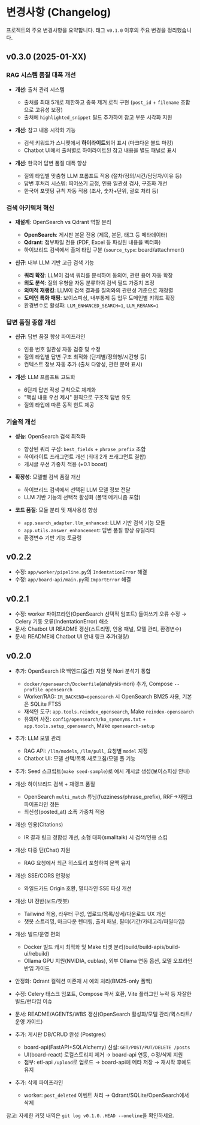# 변경사항 (Changelog)

프로젝트의 주요 변경사항을 요약합니다. 태그 `v0.1.0` 이후의 주요 변경을 정리했습니다.

## v0.3.0 (2025-01-XX)

### RAG 시스템 품질 대폭 개선

- **개선**: 출처 관리 시스템
  - 출처를 최대 5개로 제한하고 중복 제거 로직 구현 (`post_id` + `filename` 조합으로 고유성 보장)
  - 출처에 `highlighted_snippet` 필드 추가하여 참고 부분 시각화 지원
  
- **개선**: 참고 내용 시각화 기능
  - 검색 키워드가 스니펫에서 **하이라이트**되어 표시 (마크다운 볼드 마킹)
  - Chatbot UI에서 출처별로 하이라이트된 참고 내용을 별도 패널로 표시
  
- **개선**: 한국어 답변 품질 대폭 향상
  - 질의 타입별 맞춤형 LLM 프롬프트 적용 (절차/정의/시간/담당자/이유 등)
  - 답변 후처리 시스템: 띄어쓰기 교정, 인용 일관성 검사, 구조화 개선
  - 한국어 포맷팅 규칙 자동 적용 (조사, 숫자+단위, 괄호 처리 등)

### 검색 아키텍처 혁신

- **재설계**: OpenSearch vs Qdrant 역할 분리
  - **OpenSearch**: 게시판 본문 전용 (제목, 본문, 태그 등 메타데이터)
  - **Qdrant**: 첨부파일 전용 (PDF, Excel 등 파싱된 내용을 벡터화)
  - 하이브리드 검색에서 출처 타입 구분 (`source_type`: board/attachment)

- **신규**: 내부 LLM 기반 고급 검색 기능
  - **쿼리 확장**: LLM이 검색 쿼리를 분석하여 동의어, 관련 용어 자동 확장
  - **의도 분석**: 질의 유형을 자동 분류하여 검색 필드 가중치 조정
  - **의미적 재랭킹**: LLM이 검색 결과를 질의와의 관련성 기준으로 재정렬
  - **도메인 특화 매핑**: 보이스피싱, 내부통제 등 업무 도메인별 키워드 확장
  - 환경변수로 활성화: `LLM_ENHANCED_SEARCH=1`, `LLM_RERANK=1`

### 답변 품질 종합 개선

- **신규**: 답변 품질 향상 파이프라인
  - 인용 번호 일관성 자동 검증 및 수정
  - 질의 타입별 답변 구조 최적화 (단계별/정의형/시간형 등)
  - 컨텍스트 정보 자동 추가 (출처 다양성, 관련 분야 표시)
  
- **개선**: LLM 프롬프트 고도화
  - 6단계 답변 작성 규칙으로 체계화
  - "핵심 내용 우선 제시" 원칙으로 구조적 답변 유도
  - 질의 타입에 따른 동적 힌트 제공

### 기술적 개선

- **성능**: OpenSearch 검색 최적화
  - 향상된 쿼리 구성: `best_fields` + `phrase_prefix` 조합
  - 하이라이트 프래그먼트 개선 (최대 2개 프래그먼트 결합)
  - 게시글 우선 가중치 적용 (+0.1 boost)

- **확장성**: 모델별 검색 품질 개선
  - 하이브리드 검색에서 선택된 LLM 모델 정보 전달
  - LLM 기반 기능의 선택적 활성화 (폴백 메커니즘 포함)

- **코드 품질**: 모듈 분리 및 재사용성 향상
  - `app.search_adapter.llm_enhanced`: LLM 기반 검색 기능 모듈
  - `app.utils.answer_enhancement`: 답변 품질 향상 유틸리티
  - 환경변수 기반 기능 토글링

## v0.2.2

- 수정: `app/worker/pipeline.py`의 `IndentationError` 해결
- 수정: `app/board-api/main.py`의 `ImportError` 해결

## v0.2.1

- 수정: worker 파이프라인(OpenSearch 선택적 임포트) 들여쓰기 오류 수정 → Celery 기동 오류(IndentationError) 해소
- 문서: Chatbot UI README 갱신(스트리밍, 인용 패널, 모델 관리, 환경변수)
- 문서: README에 Chatbot UI 안내 링크 추가(경량)

## v0.2.0

- 추가: OpenSearch IR 백엔드(옵션) 지원 및 Nori 분석기 통합
  - `docker/opensearch/Dockerfile`(analysis-nori) 추가, Compose `--profile opensearch`
  - Worker/RAG: `IR_BACKEND=opensearch` 시 OpenSearch BM25 사용, 기본은 SQLite FTS5
  - 재색인 도구: `app.tools.reindex_opensearch`, Make `reindex-opensearch`
  - 유의어 사전: `config/opensearch/ko_synonyms.txt` + `app.tools.setup_opensearch`, Make `opensearch-setup`
- 추가: LLM 모델 관리
  - RAG API: `/llm/models`, `/llm/pull`, 요청별 `model` 지정
  - Chatbot UI: 모델 선택/목록 새로고침/모델 풀 기능
- 추가: Seed 스크립트(`make seed-sample`)로 예시 게시글 생성(보이스피싱 안내)
- 개선: 하이브리드 검색 + 재랭크 품질
  - OpenSearch `multi_match` 튜닝(fuzziness/phrase_prefix), RRF→재랭크 파이프라인 정돈
  - 최신성(posted_at) 소폭 가중치 적용
- 개선: 인용(Citations)
  - IR 결과 링크 정합성 개선, 소형 대화(smalltalk) 시 검색/인용 스킵
- 개선: 다중 턴(Chat) 지원
  - RAG 요청에서 최근 히스토리 포함하여 문맥 유지
- 개선: SSE/CORS 안정성
  - 와일드카드 Origin 호환, 멀티라인 SSE 파싱 개선
- 개선: UI 전반(보드/챗봇)
  - Tailwind 적용, 라우터 구성, 업로드/목록/상세/다운로드 UX 개선
  - 챗봇 스트리밍, 마크다운 렌더링, 출처 패널, 필터(기간/카테고리/파일타입)
- 개선: 빌드/운영 편의
  - Docker 빌드 캐시 최적화 및 Make 타겟 분리(build/build-apis/build-ui/rebuild)
  - Ollama GPU 지원(NVIDIA, cublas), 외부 Ollama 연동 옵션, 모델 오프라인 반입 가이드
- 안정화: Qdrant 컬렉션 미존재 시 예외 처리(BM25-only 폴백)
- 수정: Celery 태스크 임포트, Compose 파서 호환, Vite 플러그인 누락 등 자잘한 빌드/런타임 이슈
- 문서: README/AGENTS/WBS 갱신(OpenSearch 활성화/모델 관리/퀵스타트/운영 가이드)

- 추가: 게시판 DB/CRUD 완성 (Postgres)
  - board-api(FastAPI+SQLAlchemy) 신설: `GET/POST/PUT/DELETE /posts`
  - UI(board-react) 로컬스토리지 제거 → board-api 연동, 수정/삭제 지원
  - 첨부: etl-api `/upload`로 업로드 → board-api에 메타 저장 → 재시작 후에도 유지
- 추가: 삭제 파이프라인
  - worker: `post_deleted` 이벤트 처리 → Qdrant/SQLite/OpenSearch에서 삭제

참고: 자세한 커밋 내역은 `git log v0.1.0..HEAD --oneline`을 확인하세요.